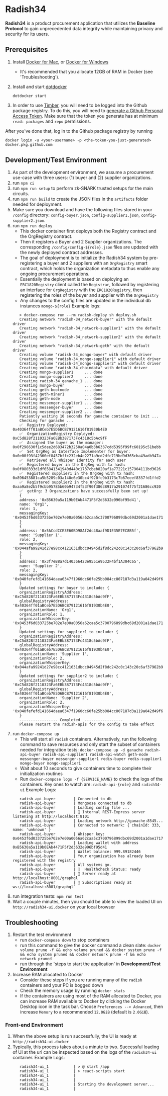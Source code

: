 # Radish34

__Radish34__ is a product procurement application that utilizes the __Baseline Protocol__ to gain unprecedented data integrity while maintaining privacy and security for its users.

## Prerequisites

1.  Install [Docker for Mac](https://www.docker.com/docker-mac), or
    [Docker for Windows](https://www.docker.com/docker-windows)  
    - It's recommended that you allocate 12GB of RAM in Docker (see 'Troubleshooting').

1.  Install and start [dotdocker](https://github.com/aj-may/dotdocker)

    `dotdocker start`

1.  In order to use [Timber](https://github.com/EYBlockchain/timber), you will need to be logged into the Github package registry. To do this, you will need to [generate a Github Personal Access Token](https://help.github.com/en/github/authenticating-to-github/creating-a-personal-access-token-for-the-command-line). Make sure that the token you generate has at minimum `read: packages` and `repo` permissions.

After you've done that, log in to the Github package registry by running

`docker login -u <your-username> -p <the-token-you-just-generated> docker.pkg.github.com`

## Development/Test Environment

1. As part of the development environment, we assume a procurement use-case with three users: (1) buyer and (2) supplier organizations.
1. run `npm ci`
1. run `npm run setup` to perform zk-SNARK trusted setups for the main circuits.
1. run `npm run build` to create the JSON files in the `artifacts` folder needed for deployment.
1. Make sure you download and have the following files stored in your `/config` directory: `config-buyer.json`, `config-supplier1.json`, `config-supplier2.json`.
1. run `npm run deploy`
   - This docker container first deploys both the Registry contract and the OrgRegistry contract.
   - Then it registers a Buyer and 2 Supplier organizations. The corresponding `/config/config-${role}.json` files are updated with the newly deployed contract addresses.
   - The goal of deployment is to initialize the Radish34 system by pre-registering a buyer and 2 suppliers with an `OrgRegistry` smart contract, which holds the organization metadata to thus enable any ongoing procurement operations.
   - Essentially the deployment is based on deploying an `ERC1820Registry` client called the `Registrar`, followed by registering an interface for `OrgRegistry` with the `ERC1820Registry`, then registering the roles of the buyer and supplier with the `OrgRegistry`
   - Any changes to the config files are updated in the individual db instances `mongo-${role}`
   Example logs:
   ```
      > docker-compose run --rm radish-deploy sh deploy.sh
      Creating network "radish-34_network-buyer" with the default driver
      Creating network "radish-34_network-supplier1" with the default driver
      Creating network "radish-34_network-supplier2" with the default driver
      Creating network "radish-34_network-geth" with the default driver
      Creating volume "radish-34_mongo-buyer" with default driver
      Creating volume "radish-34_mongo-supplier1" with default driver
      Creating volume "radish-34_mongo-supplier2" with default driver
      Creating volume "radish-34_chaindata" with default driver
      Creating mongo-supplier1     ... done
      Creating mongo-supplier2     ... done
      Creating radish-34_ganache_1 ... done
      Creating mongo-buyer         ... done
      Creating geth-bootnode       ... done
      Creating geth-miner1         ... done
      Creating geth-node           ... done
      Creating messenger-supplier1 ... done
      Creating messenger-buyer     ... done
      Creating messenger-supplier2 ... done
      Patiently waiting 10 seconds for ganache container to init ...
      Checking for ganache ...
      ✅  Registry Deployed: 0x40364ff01aBCeb7E5D6BCB79121616f81930b4E0
      ✅  OrganizationRegistry Deployed: 0xC5d828f2110323Fa6EBb387173Fc4318c5bAc9fF
      ✅  Assigned the buyer as the manager: 0x0f296630f1c5dee2d683472b3250a04a0b3b6337cdd5395f99fc60195c51bebb
      ✅  Set OrgReg as Interface Implementer for buyer: 0x0e00f93f42360ef8457bffc232eb4e2271a9cd2dfc719bd9d365cba49adb947a
      ✅  Retrieved all Whisper Identity for each user
      ✅  Registered buyer in the OrgReg with tx hash: 0x0f080333d1df65841341940d440c1737cbeb820af1a77221c157904111bd3626
      ✅  Registered supplier1 in the OrgReg with tx hash: 0x896453881ca5b5289c03a140e6e30bc4f920fc9b3173c7b67eeef8337fd1ffd2
      ✅  Registered supplier2 in the OrgReg with tx hash: 0xaa9a8e2b5f9cbb95785b60b94734f53f90f38638917a291074f75f21686cc920
      ✅  getOrg: 3 Organizations have successfully been set up!
      {
      address: '0xB5630a5a119b0EAb4471F5f2d3632e996bf95d41',
      name: 'Org1',
      role: 1,
      messagingKey: '0x0453f6d033725be702e7e00a0056a62caa5c3700796899dbc69d2001a1dae1717b65d30ed3e7e607f8f00bfc69f09c0e22ef69fcee7cd6980434de34863c21491d'
      }
      {
      address: '0x5ACcdCCE3E60BD98Af2dc48aaf9D1E35E7EC8B5f',
      name: 'Supplier 1',
      role: 2,
      messagingKey: '0x044afa99241d27e98cc4121631dbdc04945d2f8dc242c0c143c20c6af37962b95e374b6e1181690e94c6b0aaaa7771b912fc4e7689ca9a415de08577943091c177'
      }
      {
      address: '0x3f7eB8a7d140366423e9551e9532F4bf1A304C65',
      name: 'Supplier 2',
      role: 2,
      messagingKey: '0x040fefefd141664daea6347f1960dc60fe25bb084cc807187d3a119a042d49f6a155222dbcd6fc17acc976757fb371fa60e37118f1572314d066655bc6f2e112eb'
      }
      Updated settings for buyer to include: {
      organizationRegistryAddress: '0xC5d828f2110323Fa6EBb387173Fc4318c5bAc9fF',
      globalRegistryAddress: '0x40364ff01aBCeb7E5D6BCB79121616f81930b4E0',
      organizationName: 'Org1',
      organizationRole: 1,
      organizationWhisperKey: '0x0453f6d033725be702e7e00a0056a62caa5c3700796899dbc69d2001a1dae1717b65d30ed3e7e607f8f00bfc69f09c0e22ef69fcee7cd6980434de34863c21491d'
      }
      Updated settings for supplier1 to include: {
      organizationRegistryAddress: '0xC5d828f2110323Fa6EBb387173Fc4318c5bAc9fF',
      globalRegistryAddress: '0x40364ff01aBCeb7E5D6BCB79121616f81930b4E0',
      organizationName: 'Supplier 1',
      organizationRole: 2,
      organizationWhisperKey: '0x044afa99241d27e98cc4121631dbdc04945d2f8dc242c0c143c20c6af37962b95e374b6e1181690e94c6b0aaaa7771b912fc4e7689ca9a415de08577943091c177'
      }
      Updated settings for supplier2 to include: {
      organizationRegistryAddress: '0xC5d828f2110323Fa6EBb387173Fc4318c5bAc9fF',
      globalRegistryAddress: '0x40364ff01aBCeb7E5D6BCB79121616f81930b4E0',
      organizationName: 'Supplier 2',
      organizationRole: 2,
      organizationWhisperKey: '0x040fefefd141664daea6347f1960dc60fe25bb084cc807187d3a119a042d49f6a155222dbcd6fc17acc976757fb371fa60e37118f1572314d066655bc6f2e112eb'
      }
      ----------------- Completed  -----------------
      Please restart the radish-apis for the config to take effect
   ```
1. run `docker-compose up`
   - This will start all `radish` containers. Alternatively, run the following command to save resources and only start the subset of containers needed for integration tests: `docker-compose up -d ganache radish-api-buyer radish-api-supplier1 radish-api-watch geth-node messenger-buyer messenger-supplier1 redis-buyer redis-supplier1 mongo-buyer mongo-supplier1`
   - Wait about 10 seconds to give containers time to complete their initialization routines
   - Run `docker-compose logs -f {SERVICE_NAME}` to check the logs of the containers. Key ones to watch are: `radish-api-{role}` and `radish34-ui`
   Example Logs:
   ```
      radish-api-buyer        | Connected to db
      radish-api-buyer        | Mongoose connected to db
      radish-api-buyer        | Loading config file ...
      radish-api-buyer        | 🚀 Internal REST-Express server listening at http://localhost:8101
      radish-api-buyer        | Loading network http://ganache:8545...
      radish-api-buyer        | Connected to network: { chainId: 333, name: 'unknown' }
      radish-api-buyer        | Whisper key: 0x0453f6d033725be702e7e00a0056a62caa5c3700796899dbc69d2001a1dae1717b65d30ed3e7e607f8f00bfc69f09c0e22ef69fcee7cd6980434de34863c21491d
      radish-api-buyer        | Loading wallet with address 0xB5630a5a119b0EAb4471F5f2d3632e996bf95d41
      radish-api-buyer        | Wallet balance: 999.89182446
      radish-api-buyer        | Your organization has already been registered with the registry
      radish-api-buyer        | All systems go.
      radish-api-buyer        | 🏥  Healthcheck Status: ready
      radish-api-buyer        | 🚀 Server ready at http://localhost:8001/graphql
      radish-api-buyer        | 🚀 Subscriptions ready at ws://localhost:8001/graphql`
   ```
1. run integration tests: `npm run test`
1. Wait a couple minutes, then you should be able to view the loaded UI on `http://radish34-ui.docker` on your local browser

## Troubleshooting

1. Restart the test environment
   - run `docker-compose down` to stop containers
   - run this command to give the docker command a clean slate: `docker volume prune -f && echo volume pruned && docker system prune -f && echo system pruned && docker network prune -f && echo network pruned`
   - run through the 'steps to start the application' in __Development/Test Environment__
1. Increase RAM allocated to Docker
   - Consider these steps if you are running many of the `radish` containers and your PC is bogged down
   - Check the memory usage by running `docker stats`
   - If the containers are using most of the RAM allocated to Docker, you can increase RAM available to Docker by clicking the Docker Desktop icon in the task bar. Choose `Preferences --> Advanced`, then increase `Memory` to a recommended `12.0GiB` (default is `2.0GiB`).

### Front-end Environment

1. When the above setup is run successfully, the UI is ready at `http://radish34-ui.docker`
2. Typically, this process takes about a minute to two. Successful loading of UI at the url can be inspected based on the logs of the `radish34-ui` container.
   Example Logs:
   ```
      radish34-ui_1           | > @ start /app
      radish34-ui_1           | > react-scripts start
      radish34-ui_1           |
      radish34-ui_1           |
      radish34-ui_1           | Starting the development server...
      radish34-ui_1           |
   ```
